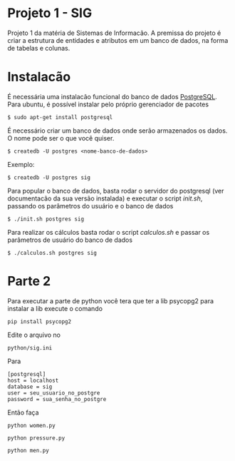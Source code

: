 # Projeto 1 - SIG

Projeto 1 da matéria de Sistemas de Informacão.
A premissa do projeto é criar a estrutura de entidades e atributos em um banco de dados, na forma de tabelas e colunas.  

# Instalacão

É necessária uma instalacão funcional do banco de dados [PostgreSQL](https://postgresql.org).
Para ubuntu, é possível instalar pelo próprio gerenciador de pacotes

```
$ sudo apt-get install postgresql
```

É necessário criar um banco de dados onde serão armazenados os dados. O nome pode ser o que você quiser.

```
$ createdb -U postgres <nome-banco-de-dados>
```
Exemplo:
```
$ createdb -U postgres sig
```


Para popular o banco de dados, basta rodar o servidor do postgresql (ver documentacão da sua versão instalada) e executar o script *init.sh*, passando os parâmetros do usuário e o banco de dados

```
$ ./init.sh postgres sig
```

Para realizar os cálculos basta rodar o script *calculos.sh* e passar os parâmetros de usuário do banco de dados

```
$ ./calculos.sh postgres sig
```
# Parte 2 

Para executar a parte de python você tera que ter a lib psycopg2 para instalar a lib execute o comando 

```
pip install psycopg2
```

Edite o arquivo no 
```
python/sig.ini
```

Para 

```
[postgresql]
host = localhost
database = sig
user = seu_usuario_no_postgre
password = sua_senha_no_postgre
```

Então faça 

```
python women.py
```

```
python pressure.py
```

```
python men.py
```
